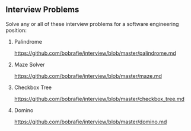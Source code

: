 Interview Problems
------------------

Solve any or all of these interview problems for a software engineering position:

1. Palindrome
 
    https://github.com/bobrafie/interview/blob/master/palindrome.md

1. Maze Solver
 
    https://github.com/bobrafie/interview/blob/master/maze.md

1. Checkbox Tree

    https://github.com/bobrafie/interview/blob/master/checkbox_tree.md

1. Domino

    https://github.com/bobrafie/interview/blob/master/domino.md
